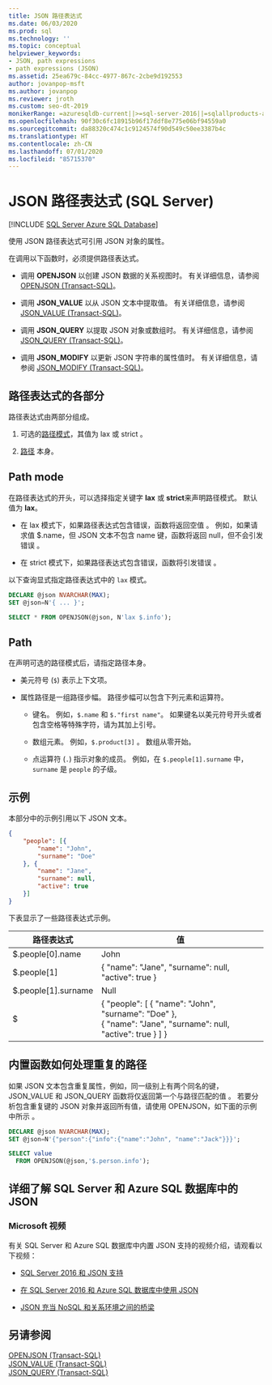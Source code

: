 ```yaml
---
title: JSON 路径表达式
ms.date: 06/03/2020
ms.prod: sql
ms.technology: ''
ms.topic: conceptual
helpviewer_keywords:
- JSON, path expressions
- path expressions (JSON)
ms.assetid: 25ea679c-84cc-4977-867c-2cbe9d192553
author: jovanpop-msft
ms.author: jovanpop
ms.reviewer: jroth
ms.custom: seo-dt-2019
monikerRange: =azuresqldb-current||>=sql-server-2016||=sqlallproducts-allversions||>=sql-server-linux-2017||=azuresqldb-mi-current
ms.openlocfilehash: 90f30c6fc18915b96f17ddf8e775e06bf94559a0
ms.sourcegitcommit: da88320c474c1c9124574f90d549c50ee3387b4c
ms.translationtype: HT
ms.contentlocale: zh-CN
ms.lasthandoff: 07/01/2020
ms.locfileid: "85715370"
---
```

# <a name="json-path-expressions-sql-server"></a>JSON 路径表达式 (SQL Server)
[!INCLUDE [SQL Server Azure SQL Database](../../includes/applies-to-version/sql-asdb.md)]

 使用 JSON 路径表达式可引用 JSON 对象的属性。  
  
 在调用以下函数时，必须提供路径表达式。  
  
-   调用 **OPENJSON** 以创建 JSON 数据的关系视图时。 有关详细信息，请参阅 [OPENJSON (Transact-SQL)](../../t-sql/functions/openjson-transact-sql.md)。  
  
-   调用 **JSON_VALUE** 以从 JSON 文本中提取值。 有关详细信息，请参阅 [JSON_VALUE (Transact-SQL)](../../t-sql/functions/json-value-transact-sql.md)。  
  
-   调用 **JSON_QUERY** 以提取 JSON 对象或数组时。 有关详细信息，请参阅 [JSON_QUERY (Transact-SQL)](../../t-sql/functions/json-query-transact-sql.md)。  
  
-   调用 **JSON_MODIFY** 以更新 JSON 字符串的属性值时。 有关详细信息，请参阅 [JSON_MODIFY &#40;Transact-SQL&#41;](../../t-sql/functions/json-modify-transact-sql.md)。  

## <a name="parts-of-a-path-expression"></a>路径表达式的各部分
 路径表达式由两部分组成。  
  
1.  可选的[路径模式](#PATHMODE)，其值为 lax 或 strict   。  
  
2.  [路径](#PATH) 本身。  

##  <a name="path-mode"></a><a name="PATHMODE"></a> Path mode  
 在路径表达式的开头，可以选择指定关键字 **lax** 或 **strict**来声明路径模式。 默认值为 **lax**。  
  
-   在 lax 模式下，如果路径表达式包含错误，函数将返回空值  。 例如，如果请求值 $.name，但 JSON 文本不包含 name 键，函数将返回 null，但不会引发错误   。  
  
-   在 strict 模式下，如果路径表达式包含错误，函数将引发错误  。  

以下查询显式指定路径表达式中的 `lax` 模式。

```sql  
DECLARE @json NVARCHAR(MAX);
SET @json=N'{ ... }';

SELECT * FROM OPENJSON(@json, N'lax $.info');
```  
  
##  <a name="path"></a><a name="PATH"></a> Path  
 在声明可选的路径模式后，请指定路径本身。  
  
-   美元符号 (`$`) 表示上下文项。  
  
-   属性路径是一组路径步幅。 路径步幅可以包含下列元素和运算符。  
  
    -   键名。 例如，`$.name` 和 `$."first name"`。 如果键名以美元符号开头或者包含空格等特殊字符，请为其加上引号。   
  
    -   数组元素。 例如，`$.product[3]` 。 数组从零开始。  
  
    -   点运算符 (`.`) 指示对象的成员。 例如，在 `$.people[1].surname` 中，`surname` 是 `people` 的子级。
  
## <a name="examples"></a>示例  
 本部分中的示例引用以下 JSON 文本。  
  
```json  
{
    "people": [{
        "name": "John",
        "surname": "Doe"
    }, {
        "name": "Jane",
        "surname": null,
        "active": true
    }]
}
```  
  
 下表显示了一些路径表达式示例。  
  
|路径表达式|值|  
|---------------------|-----------|  
|$.people[0].name|John|  
|$.people[1]|{ "name": "Jane",  "surname": null, "active": true }|  
|$.people[1].surname|Null|  
|$|{ "people": [ { "name": "John",  "surname": "Doe" },<br />   { "name": "Jane",  "surname": null, "active": true } ] }|  
  
## <a name="how-built-in-functions-handle-duplicate-paths"></a>内置函数如何处理重复的路径  
 如果 JSON 文本包含重复属性，例如，同一级别上有两个同名的键，JSON_VALUE 和 JSON_QUERY 函数将仅返回第一个与路径匹配的值   。 若要分析包含重复键的 JSON 对象并返回所有值，请使用 OPENJSON，如下面的示例中所示  。  
  
```sql  
DECLARE @json NVARCHAR(MAX);
SET @json=N'{"person":{"info":{"name":"John", "name":"Jack"}}}';

SELECT value
  FROM OPENJSON(@json,'$.person.info');
```  

## <a name="learn-more-about-json-in-sql-server-and-azure-sql-database"></a>详细了解 SQL Server 和 Azure SQL 数据库中的 JSON  
  
### <a name="microsoft-videos"></a>Microsoft 视频

有关 SQL Server 和 Azure SQL 数据库中内置 JSON 支持的视频介绍，请观看以下视频：

-   [SQL Server 2016 和 JSON 支持](https://channel9.msdn.com/Shows/Data-Exposed/SQL-Server-2016-and-JSON-Support)

-   [在 SQL Server 2016 和 Azure SQL 数据库中使用 JSON](https://channel9.msdn.com/Shows/Data-Exposed/Using-JSON-in-SQL-Server-2016-and-Azure-SQL-Database)

-   [JSON 充当 NoSQL 和关系环境之间的桥梁](https://channel9.msdn.com/events/DataDriven/SQLServer2016/JSON-as-a-bridge-betwen-NoSQL-and-relational-worlds)
  
## <a name="see-also"></a>另请参阅  
 [OPENJSON (Transact-SQL)](../../t-sql/functions/openjson-transact-sql.md)   
 [JSON_VALUE (Transact-SQL)](../../t-sql/functions/json-value-transact-sql.md)   
 [JSON_QUERY (Transact-SQL)](../../t-sql/functions/json-query-transact-sql.md)  
  
  
